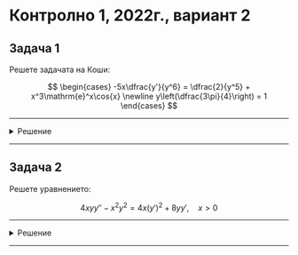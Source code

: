 # Контролно 1, 2022г., вариант 2

## Задача 1

Решете задачата на Коши:

$$
\begin{cases}
-5x\dfrac{y'}{y^6} = \dfrac{2}{y^5} + x^3\mathrm{e}^x\cos{x} \newline
y\left(\dfrac{3\pi}{4}\right) = 1
\end{cases}
$$

---

<details>
    <summary>Решение</summary>

Полагаме $z(x) = y^{-5} = \dfrac{1}{y^5}$

Тогава $z'(x) = -5y^{-6}(x)y'(x) \implies y' = -\dfrac{z'y^6}{5}$

$$-5x\dfrac{1}{y^6}y^6\dfrac{1}{-5}z'=2z+x^3\mathrm{e}^x\cos{x}$$

$$z'=\dfrac{2}{x}z+x^2\mathrm{e}^x\cos{x}$$

$$a(x) = \dfrac{2}{x};\quad b(x) = x^2\mathrm{e}^x\cos{x}$$

$$\displaystyle I=\int a(x)\space dx = 2\int\dfrac{1}{x}\space dx = 2\ln{|x|} = \ln{x^2}$$

$$-I = -\ln{x^2} = \ln{x^{-2}}$$

$$z = x^2\left(C+\int\mathrm{e}^x\cos{x}\space dx\right)$$

$$J = \displaystyle\int \mathrm{e}^x\cos{x} \space dx$$

$$J = \displaystyle\int \mathrm{e}^x \space d\sin{x}$$

$$J = \mathrm{e}^{x}\sin{x} - \displaystyle\int \sin{x} \space d\mathrm{e}^x$$

$$J = \mathrm{e}^{x}\sin{x} - \displaystyle\int \sin{x} \space d\mathrm{e}^x$$

$$J = \mathrm{e}^{x}\sin{x} + \displaystyle\int \mathrm{e}^x \space d\cos{x}$$

$$J = \mathrm{e}^{x}\sin{x} + \mathrm{e}^{x}\cos{x} - \displaystyle\int \mathrm{e}^x\cos{x} \space dx$$

$$J = \mathrm{e}^{x}\sin{x} + \mathrm{e}^{x}\cos{x} - J + C^*$$

$$J = \dfrac{\mathrm{e}^x(\sin{x} + \cos{x})}{2} + C$$

$$z = x^2\left(C+\dfrac{\mathrm{e}^x(\sin{x} + \cos{x})}{2}\right)$$

$$\dfrac{1}{y^5} = x^2\left(C+\dfrac{\mathrm{e}^x(\sin{x} + \cos{x})}{2}\right)$$

Прилагаме началното условие $y\left(\dfrac{3\pi}{4}\right) = 1$

$$1=\dfrac{9}{16}\pi^2C \implies C=\dfrac{16}{9\pi^2}$$

$$\dfrac{1}{y^5} = x^2\left(\dfrac{16}{9\pi^2}+\dfrac{\mathrm{e}^x}{2}(\sin{x}+\cos{x})\right)$$
</details>

---

## Задача 2

Решете уравнението:

$$4xyy'' - x^2y^2 = 4x(y')^2 + 8yy',\quad x>0$$

---

<details>
    <summary>Решение</summary>

Полагаме $z = \dfrac{y'}{y}$

$$y' = yz$$

$$y'' = y'z+yz'=yz^2+yz'=y(z^2+z')$$

Заместваме в уравнението

$$4xy^2(z'+z^2) - x^2y^2 = 4xy^2z^2 + 8y^2z$$

$y\equiv 0$ е решение на уравнението. Делим на $y^2\ne 0$

$$4x(z'+z^2) - x^2 = 4xz^2 + 8z$$

$$4xz' + 4xz^2 - x^2 = 4xz^2 + 8z$$

$$4xz' - x^2 = 8z$$

$$4xz' = x^2 + 8z$$

$$z' = \dfrac{x}{4} + z\dfrac{2}{x}$$

$$z' = z\dfrac{2}{x}+\dfrac{x}{4}$$

Получихме линейно уравнение

$$I = \int \dfrac{2}{x}\space dx$$

$$I = 2\int \dfrac{1}{x}\space dx$$

$$I = 2\ln{|x|}$$

$$I = \ln{x^2}$$

$$-I = -\ln{x^2} = \ln{x^{-2}}$$

$$z = \mathrm{e}^{\ln{x^2}}\left(C+\dfrac{1}{4}\int x\mathrm{e}^{\ln{x^{-2}}}\space dx\right)$$

$$z = x^2\left(C+\dfrac{1}{4}\int \dfrac{1}{x}\space dx\right)$$

$$z = x^2\left(C + \frac{1}{4}\ln{|x|}\right)$$

$$z = Cx^2+\dfrac{x^2\ln{|x|}}{4}$$

По условие имаме, че $x>0$ и съответно можем да разкрием модула

$$z = Cx^2+\dfrac{x^2\ln{x}}{4}$$

$$\dfrac{y'}{y} = Cx^2+\dfrac{x^2\ln{x}}{4}$$

Получаваме уравнение с разделени променливи

$$\int \dfrac{y'}{y}\space dx = \int \left(Cx^2+\dfrac{x^2\ln{x}}{4}\right)\space dx$$

$$\int \dfrac{1}{y}\space dy = C\int x^2\space dx+\dfrac{1}{4}\int x^2\ln{x}\space dx$$

Решаваме интеграла

$$J = \int x^2\ln{x}\space dx$$

$$J = \dfrac{1}{3}\int \ln{x}\space dx^3$$

$$J = \dfrac{1}{3}\left( x^3\ln{x}-\int x^3\space d\ln{x}\right)$$

$$J = \dfrac{1}{3}\left( x^3\ln{x}-\int \dfrac{1}{x}x^3\space dx\right)$$

$$J = \dfrac{1}{3}\left( x^3\ln{x}-\int x^2\space dx\right)$$

$$J = \dfrac{1}{3}\left( x^3\ln{x}-\dfrac{x^3}{3}\right)$$

$$J = \dfrac{x^3\ln{x}}{3} - \dfrac{x^3}{9}$$

Така получаваме

$$\ln{|y|} = \dfrac{Cx^3}{3} + \dfrac{x^3\ln{x}}{12} - \dfrac{x^3}{36} + C_2$$

$$|y| = \mathrm{e}^{\frac{Cx^3}{3} + \frac{x^3\ln{x}}{12} - \frac{x^3}{36} + C_2}$$

$$|y| = \mathrm{e}^{C_2}\mathrm{e}^{\frac{Cx^3}{3} + \frac{x^3\ln{x}}{12} - \frac{x^3}{36}}$$

$$y = \pm\mathrm{e}^{C_2}\mathrm{e}^{\frac{Cx^3}{3} + \frac{x^3\ln{x}}{12} - \frac{x^3}{36}}$$

$$y = C_3\mathrm{e}^{\frac{Cx^3}{3} + \frac{x^3\ln{x}}{12} - \frac{x^3}{36}}$$
</details>

---
